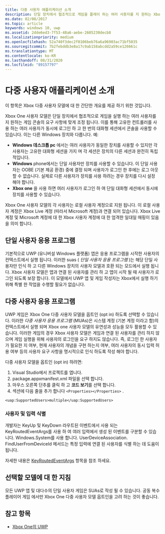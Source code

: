 ```yaml
---
title: 다중 사용자 애플리케이션 소개
description: 단일 장치에서 협조적으로 게임을 플레이 하는 여러 사용자를 지 원하는 Xbox One 다중 사용자 모델에 대 한 개략적인 소개를 확인 하세요.
ms.date: 02/08/2017
ms.topic: article
keywords: windows 10, uwp
ms.assetid: 2dde6ed3-7f53-48a6-aebe-2605230decb8
ms.localizationpriority: medium
ms.openlocfilehash: 52a740f3dec2f0106beb76a6a96903ac71bf5035
ms.sourcegitcommit: 7b2febddb3e8a17c9ab158abcdd2a59ce126661c
ms.translationtype: MT
ms.contentlocale: ko-KR
ms.lasthandoff: 08/31/2020
ms.locfileid: "89157797"
---
```

# <a name="introduction-to-multi-user-applications"></a>다중 사용자 애플리케이션 소개

이 항목은 Xbox 다중 사용자 모델에 대 한 간단한 개요를 제공 하기 위한 것입니다.

Xbox One 사용자 모델은 단일 장치에서 협조적으로 게임을 실행 하는 여러 사용자를 지 원하는 게임 콘솔의 요구 사항에 맞게 조정 됩니다. 이를 통해 고유한 컨트롤러를 사용 하는 여러 사용자가 동시에 로그인 하 고 한 번의 대화형 세션에서 콘솔을 사용할 수 있습니다. 이는 다른 Windows 장치와 다릅니다. 예:
* **Windows 데스크톱 pc** 에서는 여러 사용자가 동일한 장치를 사용할 수 있지만 각 사용자는 고유한 대화형 세션을 가지 며 각 세션은 장치의 다른 세션과 완전히 독립적입니다.
* **Windows** phone에서는 단일 사용자만 장치를 사용할 수 있습니다. 이 단일 사용자는 OOBE (기본 제공 환경) 중에 결정 되며 사용자가 로그인 한 후에는 로그 아웃할 수 없습니다. 실제로 다른 사용자가 장치를 사용 하려는 경우 장치를 다시 설정 해야 합니다. 
* **Xbox one** 을 사용 하면 여러 사용자가 로그인 하 여 단일 대화형 세션에서 동시에 장치를 사용할 수 있습니다.

Xbox One 사용자 모델의 각 사용자는 로컬 사용자 계정으로 지원 됩니다. 이 로컬 사용자 계정은 Xbox Live 계정 (따라서 Microsoft 계정)과 연결 되어 있습니다. Xbox Live 계정 및 Microsoft 계정에 대 한 Xbox 사용자 계정에 대 한 엄격한 일대일 매핑이 있음을 의미 합니다.

## <a name="single-user-applications"></a>단일 사용자 응용 프로그램
기본적으로 UWP (유니버설 Windows 플랫폼) 앱은 응용 프로그램을 시작한 사용자의 컨텍스트에서 실행 됩니다. 이러한 suas ( *단일 사용자 응용 프로그램* )는 해당 단일 사용자만 인식 하 고 다른 Windows 장치의 사용자 모델과 호환 되는 모드에서 실행 됩니다. Xbox 사용자 모델은 앱과 연결 된 사용자를 관리 하 고 앱이 시작 될 때 사용자가 로그인 되도록 보장 합니다. 이 모델에서 UWP 앱 및 게임 작성자는 Xbox에서 실행 하기 위해 특별 한 작업을 수행할 필요가 없습니다. 

## <a name="multi-user-applications"></a>다중 사용자 응용 프로그램
UWP 게임은 Xbox One 다중 사용자 모델을 옵트인 (opt in) 하도록 선택할 수 있습니다. 이러한 *다중 사용자 응용 프로그램* (MUAs)은 시스템 계정 (기본 계정 이라고 함)의 컨텍스트에서 실행 되며 Xbox one 사용자 모델의 유연성과 성능을 모두 활용할 수 있습니다. 이러한 게임의 경우 Xbox 사용자 모델은 게임과 연결 된 사용자를 관리 하지 않으며 게임 실행을 위해 사용자의 로그인을 요구 하지도 않습니다. 즉, 로그인 한 사용자가 필요한 지 여부, 현재 사용자의 개념을 구현 하는지 여부, 여러 사용자의 동시 입력 허용 여부 등의 사용자 요구 사항을 명시적으로 인식 하도록 작성 해야 합니다.
   
다중 사용자 모델을 옵트인 (opt in) 하려면:   
1. Visual Studio에서 프로젝트를 엽니다.   
2. package.appxmanifest.xml 파일을 선택 합니다.   
3. 마우스 오른쪽 단추를 클릭 하 고 **코드 보기**를 선택 합니다.   
4. 섹션에 다음 줄을 추가 합니다 `<Properties></Properties>` .

```
<uap:SupportedUsers>multiple</uap:SupportedUsers>
```

### <a name="identifying-users-and-inputs"></a>사용자 및 입력 식별
개발자는 KeyUp 및 KeyDown 라우트된 이벤트에서 사용 되는 KeyRoutedEventArgs를 사용 하 여 여러 입력에서 생성 된 이벤트를 구분할 수 있습니다.
Windows.System를 사용 합니다. UserDeviceAssociation. FindUserFromDeviceId 메서드는 특정 입력에 연결 된 사용자를 식별 하는 데 도움이 됩니다.

자세한 내용은 [KeyRoutedEventArgs](/uwp/api/windows.ui.xaml.input.keyroutedeventargs.deviceid) 항목을 참조 하세요.


## <a name="guidance-on-which-model-to-choose"></a>선택할 모델에 대 한 지침
모든 UWP 앱 및 대다수의 단일 사용자 게임은 SUAs로 작성 될 수 있습니다. 공동 복수 플레이어 게임 에서만 Xbox One 다중 사용자 모델 옵트인을 고려 하는 것이 좋습니다.

## <a name="see-also"></a>참고 항목
- [Xbox One의 UWP](index.md)